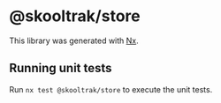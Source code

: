 # @skooltrak/store

This library was generated with [Nx](https://nx.dev).

## Running unit tests

Run `nx test @skooltrak/store` to execute the unit tests.
